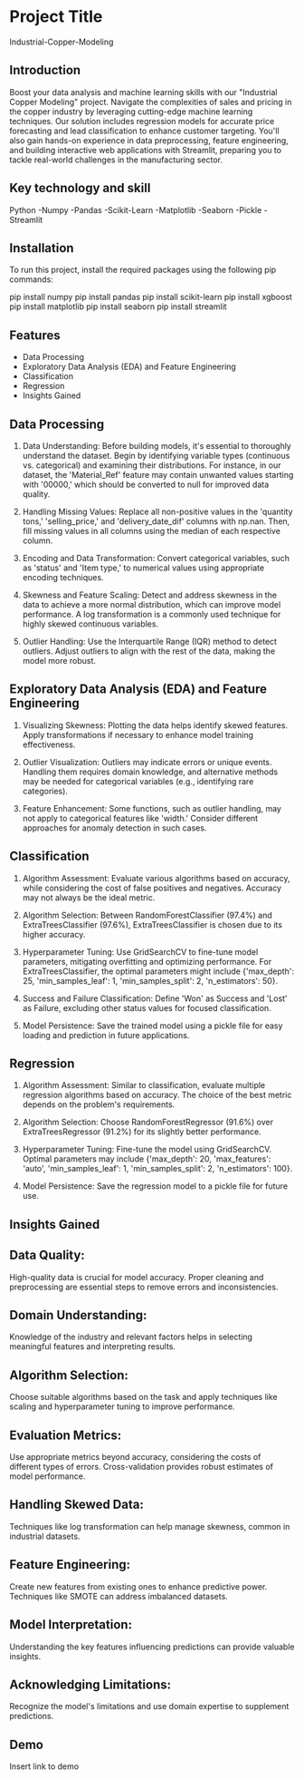 
# Project Title

Industrial-Copper-Modeling


## Introduction

Boost your data analysis and machine learning skills with our "Industrial Copper Modeling" project. Navigate the complexities of sales and pricing in the copper industry by leveraging cutting-edge machine learning techniques. Our solution includes regression models for accurate price forecasting and lead classification to enhance customer targeting. You'll also gain hands-on experience in data preprocessing, feature engineering, and building interactive web applications with Streamlit, preparing you to tackle real-world challenges in the manufacturing sector.
## Key technology and skill

Python -Numpy -Pandas -Scikit-Learn -Matplotlib -Seaborn -Pickle -Streamlit
## Installation

To run this project, install the required packages using the following pip commands:

pip install numpy
pip install pandas
pip install scikit-learn
pip install xgboost
pip install matplotlib
pip install seaborn
pip install streamlit
## Features

* Data Processing
* Exploratory Data Analysis (EDA) and Feature Engineering
* Classification
* Regression
* Insights Gained
##  Data Processing

1. Data Understanding: Before building models, it's essential to thoroughly understand the dataset. Begin by identifying variable types (continuous vs. categorical) and examining their distributions. For instance, in our dataset, the 'Material_Ref' feature may contain unwanted values starting with '00000,' which should be converted to null for improved data quality.

2. Handling Missing Values: Replace all non-positive values in the 'quantity tons,' 'selling_price,' and 'delivery_date_dif' columns with np.nan. Then, fill missing values in all columns using the median of each respective column.

3. Encoding and Data Transformation: Convert categorical variables, such as 'status' and 'Item type,' to numerical values using appropriate encoding techniques.

4. Skewness and Feature Scaling: Detect and address skewness in the data to achieve a more normal distribution, which can improve model performance. A log transformation is a commonly used technique for highly skewed continuous variables.

5. Outlier Handling: Use the Interquartile Range (IQR) method to detect outliers. Adjust outliers to align with the rest of the data, making the model more robust.
## Exploratory Data Analysis (EDA) and Feature Engineering

1. Visualizing Skewness: Plotting the data helps identify skewed features. Apply transformations if necessary to enhance model training effectiveness.

2. Outlier Visualization: Outliers may indicate errors or unique events. Handling them requires domain knowledge, and alternative methods may be needed for categorical variables (e.g., identifying rare categories).

3. Feature Enhancement: Some functions, such as outlier handling, may not apply to categorical features like 'width.' Consider different approaches for anomaly detection in such cases.
## Classification

1. Algorithm Assessment: Evaluate various algorithms based on accuracy, while considering the cost of false positives and negatives. Accuracy may not always be the ideal metric.

2. Algorithm Selection: Between RandomForestClassifier (97.4%) and ExtraTreesClassifier (97.6%), ExtraTreesClassifier is chosen due to its higher accuracy.

3. Hyperparameter Tuning: Use GridSearchCV to fine-tune model parameters, mitigating overfitting and optimizing performance. For ExtraTreesClassifier, the optimal parameters might include {'max_depth': 25, 'min_samples_leaf': 1, 'min_samples_split': 2, 'n_estimators': 50}.

4. Success and Failure Classification: Define 'Won' as Success and 'Lost' as Failure, excluding other status values for focused classification.

5. Model Persistence: Save the trained model using a pickle file for easy loading and prediction in future applications.
## Regression

1. Algorithm Assessment: Similar to classification, evaluate multiple regression algorithms based on accuracy. The choice of the best metric depends on the problem's requirements.

2. Algorithm Selection: Choose RandomForestRegressor (91.6%) over ExtraTreesRegressor (91.2%) for its slightly better performance.

3. Hyperparameter Tuning: Fine-tune the model using GridSearchCV. Optimal parameters may include {'max_depth': 20, 'max_features': 'auto', 'min_samples_leaf': 1, 'min_samples_split': 2, 'n_estimators': 100}.

4. Model Persistence: Save the regression model to a pickle file for future use.
## Insights Gained

## Data Quality: 
High-quality data is crucial for model accuracy. Proper cleaning and preprocessing are essential steps to remove errors and inconsistencies.

## Domain Understanding: 
Knowledge of the industry and relevant factors helps in selecting meaningful features and interpreting results.

## Algorithm Selection: 
Choose suitable algorithms based on the task and apply techniques like scaling and hyperparameter tuning to improve performance.

## Evaluation Metrics:
Use appropriate metrics beyond accuracy, considering the costs of different types of errors. Cross-validation provides robust estimates of model performance.

## Handling Skewed Data: 
Techniques like log transformation can help manage skewness, common in industrial datasets.

## Feature Engineering: 
Create new features from existing ones to enhance predictive power. Techniques like SMOTE can address imbalanced datasets.

## Model Interpretation: 
Understanding the key features influencing predictions can provide valuable insights.

## Acknowledging Limitations: 
Recognize the model's limitations and use domain expertise to supplement predictions.
## Demo

Insert link to demo